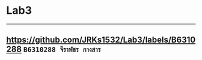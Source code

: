 # Lab3

<hr/>


## https://github.com/JRKs1532/Lab3/labels/B6310288    ``B6310288 จีราพัชร กางสาร``

